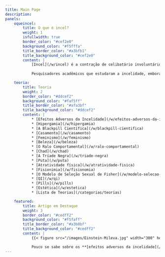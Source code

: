 ```yaml
---
title: Main Page
description: 
panels: 
    oqueincel:
        title: O que é incel?
        weight: 1
        isfullwidth: true
        border_color: "#cef2e0"
        background_color: "#f5fffa"
        title_border_color: "#a3bfb1"
        title_background_color: "#cef2e0"
        content: |
            [Incel](/w/incel) é a contração de celibatário involuntário ou celibato involuntário (também chamado de incelidade), que é um termo para a circunstância de vida [adversa](/w/efeitos-adversos-da-incelidade) de completa ausência de relacionamentos amorosos/afetivos apesar da vontade de tê-los. Uma analogia interessante é comparar o estado permanente de incelidade com outros problemas sociais, como a [pobreza](/w/pauper).
        
            Pesquisadores acadêmicos que estudaram a incelidade, embora nem todos tenham usado este termo, incluem: [Denise Donelly](/w/denise-donelly), [Elizabeth Burgess](/w/elizabeth-burguess), [Laura Carpenter](/w/laura-carpenter), [Theodor F. Cohen](/w/theodor-f-cohen) e [Menelaos Apostolou](/w/menelaos-apostolou). Brian Gilmartin conduziu pesquisas profundas a respeito da [timidez amorosa](/w/timidez-amorosa), um problema relacionado. O primeiro estudo a explicitamente lidar com o tópico da incelidade, o de Donelly, definiu como incels todos os adultos que passam mais de seis meses sem encontrar uma parceira sexual, embora haja o desejo por uma. Entretanto, dentre [autointitulados incels](/w/linha-tempo-incelosfera#2020), há uma discussão acalorada sobre qual é a exata definição de o que é um incel.

    teoria:
        title: Teoria
        weight: 2
        border_color: "#ddcef2"
        background_color: "#faf5ff"
        title_border_color: "#afa3bf"
        title_background_color: "#ddcef2"
        content: |
            * [Efeitos Adversos da Incelidade](/w/efeitos-adversos-da-incelidade)
            * [Hipergamia](/w/hipergamia) 
            * [A Blackpill Científica](/w/blackpill-cientifica)
            * [Casamento](/w/casamento)
            * [Feminismo](/w/feminismo)
            * [Beleza](/w/beleza)
            * [O Ralo Comportamental](/w/ralo-comportamental)
            * [Chad](/w/chad)
            * [A Tríade Negra](/w/triade-negra)
            * [Puta](/w/puta)
            * [Atratividade física](/w/atratividade-fisica)
            * [Fisionimia](/w/fisionomia)
            * [O Modelo de Seleção Sexual de Fisher](/w/modelo-selecao-sexual-fisher)
            * [QI](/w/qi)
            * [Pills](/w/pills)
            * [Estética](/w/estetica)
            * [Lista de Teorias](/categorias/teorias)

    featured:
        title: Artigo em Destaque
        weight: 3
        border_color: "#cedff2"
        background_color: "#f5faff"
        title_border_color: "#a3b0bf"
        title_background_color: "#cedff2"
        content: |
            {{< figure src="/images/Einstein-Mileva.jpg" width="300" height="246" caption="A importância de uma esposa" title="importância de uma esposa" >}}

            Pouco se sabe sobre os **[efeitos adversos da incelidade](/w/efeitos-adversos-da-incelidade)**, já que essa é uma área pouco estudada. A maior parte dos resultados demonstram apenas correlações, então não se pode dizer se é a incelidade que causa uma condição adversa ou vice-versa, ou se é algum outro fator que causa ambos. Não existem estudos longitudinais sobre [incels](/w/incel) que [ascenderam](/w/ascencao) ou [casaram](/w/casamento). ([Artigo completo...](/w/efeitos-adversos-da-incelidade))
---
```


